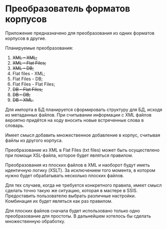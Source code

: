 # Преобразователь форматов корпусов

Приложение предназначено для преобразования из одних форматов корпусов в другие.

Планируемые преобразования:
1.  ~~XML - XML;~~
2.  ~~XML - Flat Files;~~
3.  ~~XML - DB;~~
4.  Flat files - XML;
5.  Flat Files - DB;
6.  Flat Files - Flat Files;
7.  ~~DB - Flat Files;~~
8.  ~~DB - DB;~~
9.  ~~DB - XML.~~

Для импорта в БД планируется сформировать структуру для БД, исходя из метаданных файлов.
При считывании информации с XML файлов вероятно придётся на ходу вносить новые встреченные слова в словарь.

Имеет смысл добавить множественное добавление в корпус, считывая файлы из другого корпуса.

Преобразование из XML в Flat Files (txt files) может быть осуществлено при помощи XSL-файла, которое будет являться правилом.

Преобразования из плоских файлов в XML и наоборот будут иметь идентичную логику (XSLT). За исключением того момента, в котором нужно будет обрабатывать несколько плоских файлов.

Для тех случаев, когда не требуется конкретного правила, имеет смысл сделать точно такую же ситуацию, которая в мастере в SSIS. Предоставить пользователю выбрать различные настройки. Комбинация их будет являться как раз правилом.

Для плоских файлов сначала будет использовано только одно преобразование для простоты. В дальнейшем хотелось бы сделать множественную обработку.
